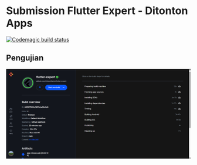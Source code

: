 # Submission Flutter Expert - Ditonton Apps

[![Codemagic build status](https://api.codemagic.io/apps/6659eec094dcc7790c3ec45d/6659eec094dcc7790c3ec45c/status_badge.svg)](https://codemagic.io/apps/6659eec094dcc7790c3ec45d/6659eec094dcc7790c3ec45c/latest_build)

## Pengujian
![alt text](/assets/image.png)
